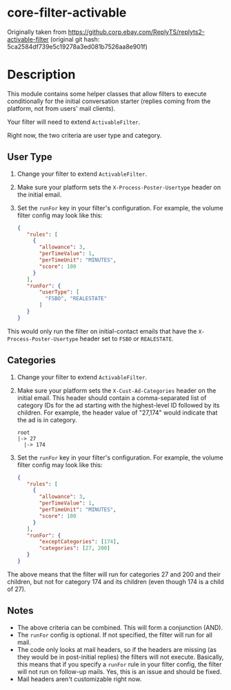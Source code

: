 # core-filter-activable

Originally taken from https://github.corp.ebay.com/ReplyTS/replyts2-activable-filter
(original git hash: 5ca2584df739e5c19278a3ed081b7526aa8e901f)

# Description

This module contains some helper classes that allow filters to execute conditionally
for the initial conversation starter (replies coming from the platform, not from users'
mail clients).

Your filter will need to extend `ActivableFilter`.

Right now, the two criteria are user type and category.

User Type
---------

1. Change your filter to extend `ActivableFilter`.
2. Make sure your platform sets the `X-Process-Poster-Usertype` header on the initial
email.
3. Set the `runFor` key in your filter's configuration. For example, the
volume filter config may look like this:

    ```json
    {
       "rules": [
         {
           "allowance": 3,
           "perTimeValue": 1,
           "perTimeUnit": "MINUTES",
           "score": 100
         }
       ],
       "runFor": {
           "userType": [
             "FSBO", "REALESTATE"
           ]
       }
    }
    ```

This would only run the filter on initial-contact emails that have the
`X-Process-Poster-Usertype` header set to `FSBO` or `REALESTATE`.


Categories
----------

1. Change your filter to extend `ActivableFilter`.
2. Make sure your platform sets the `X-Cust-Ad-Categories` header on the 
initial email. This header should contain a comma-separated list of 
category IDs for the ad starting with the highest-level ID followed by its 
children. For example, the header value of "27,174" would indicate that the ad
is in category.
    
    ```
    root
    |-> 27
      |-> 174
    ```
3. Set the `runFor` key in your filter's configuration. For example, the
volume filter config may look like this:

    ```json
    {
       "rules": [
         {
           "allowance": 3,
           "perTimeValue": 1,
           "perTimeUnit": "MINUTES",
           "score": 100
         }
       ],
       "runFor": {
           "exceptCategories": [174],
           "categories": [27, 200]
       }
    }
    ```
The above means that the filter will run for categories 27 and 200 and their 
children, but not for category 174 and its children (even though 174 is a child
of 27).

Notes
-----

* The above criteria can be combined. This will form a conjunction (AND).
* The `runFor` config is optional. If not specified, the filter will run for
all mail.
* The code only looks at mail headers, so if the headers are missing (as they
would be in post-initial replies) the filters will not execute. Basically, this
means that if you specify a `runFor` rule in your filter config, the filter
will not run on follow-up mails. Yes, this is an issue and should be fixed.
* Mail headers aren't customizable right now.
